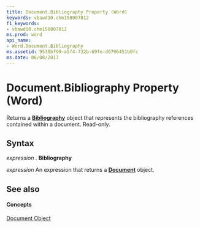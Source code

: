 ```yaml
---
title: Document.Bibliography Property (Word)
keywords: vbawd10.chm158007812
f1_keywords:
- vbawd10.chm158007812
ms.prod: word
api_name:
- Word.Document.Bibliography
ms.assetid: 9538bf99-a5f4-732b-69fe-d6706451b0fc
ms.date: 06/08/2017
---
```



# Document.Bibliography Property (Word)

Returns a  **[Bibliography](Word.Bibliography.md)** object that represents the bibliography references contained within a document. Read-only.


## Syntax

 _expression_ . **Bibliography**

 _expression_ An expression that returns a **[Document](Word.Document.md)** object.


## See also


#### Concepts


[Document Object](Word.Document.md)

